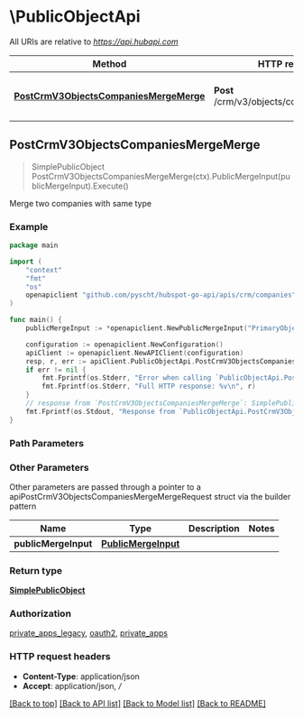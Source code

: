 # \PublicObjectApi

All URIs are relative to *https://api.hubapi.com*

Method | HTTP request | Description
------------- | ------------- | -------------
[**PostCrmV3ObjectsCompaniesMergeMerge**](PublicObjectApi.md#PostCrmV3ObjectsCompaniesMergeMerge) | **Post** /crm/v3/objects/companies/merge | Merge two companies with same type



## PostCrmV3ObjectsCompaniesMergeMerge

> SimplePublicObject PostCrmV3ObjectsCompaniesMergeMerge(ctx).PublicMergeInput(publicMergeInput).Execute()

Merge two companies with same type

### Example

```go
package main

import (
    "context"
    "fmt"
    "os"
    openapiclient "github.com/pyscht/hubspot-go-api/apis/crm/companies"
)

func main() {
    publicMergeInput := *openapiclient.NewPublicMergeInput("PrimaryObjectId_example", "ObjectIdToMerge_example") // PublicMergeInput | 

    configuration := openapiclient.NewConfiguration()
    apiClient := openapiclient.NewAPIClient(configuration)
    resp, r, err := apiClient.PublicObjectApi.PostCrmV3ObjectsCompaniesMergeMerge(context.Background()).PublicMergeInput(publicMergeInput).Execute()
    if err != nil {
        fmt.Fprintf(os.Stderr, "Error when calling `PublicObjectApi.PostCrmV3ObjectsCompaniesMergeMerge``: %v\n", err)
        fmt.Fprintf(os.Stderr, "Full HTTP response: %v\n", r)
    }
    // response from `PostCrmV3ObjectsCompaniesMergeMerge`: SimplePublicObject
    fmt.Fprintf(os.Stdout, "Response from `PublicObjectApi.PostCrmV3ObjectsCompaniesMergeMerge`: %v\n", resp)
}
```

### Path Parameters



### Other Parameters

Other parameters are passed through a pointer to a apiPostCrmV3ObjectsCompaniesMergeMergeRequest struct via the builder pattern


Name | Type | Description  | Notes
------------- | ------------- | ------------- | -------------
 **publicMergeInput** | [**PublicMergeInput**](PublicMergeInput.md) |  | 

### Return type

[**SimplePublicObject**](SimplePublicObject.md)

### Authorization

[private_apps_legacy](../README.md#private_apps_legacy), [oauth2](../README.md#oauth2), [private_apps](../README.md#private_apps)

### HTTP request headers

- **Content-Type**: application/json
- **Accept**: application/json, */*

[[Back to top]](#) [[Back to API list]](../README.md#documentation-for-api-endpoints)
[[Back to Model list]](../README.md#documentation-for-models)
[[Back to README]](../README.md)

